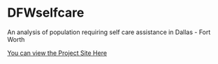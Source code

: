 # DFWselfcare
An analysis of population requiring self care assistance in Dallas - Fort Worth

[You can view the Project Site Here](https://arcg.is/1j9D5r)
